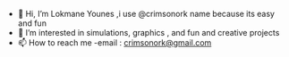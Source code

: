 - 👋 Hi, I’m Lokmane Younes ,i use @crimsonork name because its easy and fun
- 👀 I’m interested in simulations, graphics , and fun and creative projects
- 📫 How to reach me
  -email : crimsonork@gmail.com

<!---
crimsonork/crimsonork is a ✨ special ✨ repository because its `README.md` (this file) appears on your GitHub profile.
You can click the Preview link to take a look at your changes.
--->
